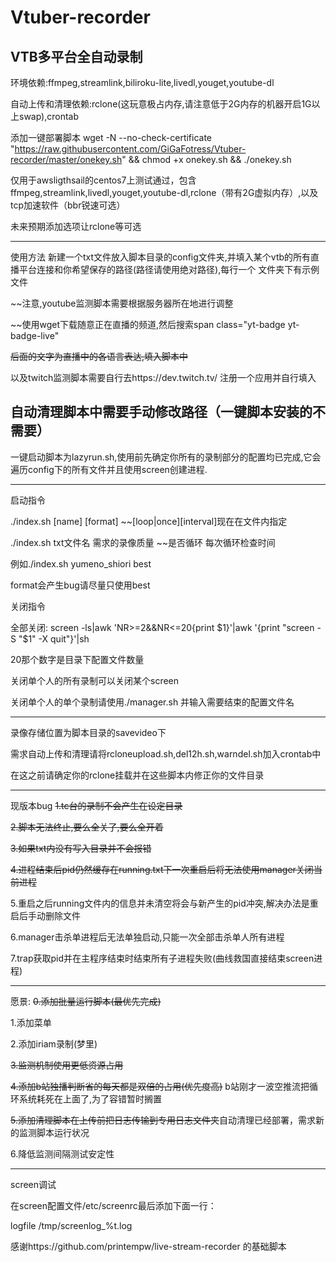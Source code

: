 # Vtuber-recorder
VTB多平台全自动录制
-----------------------------------------------------

环境依赖:ffmpeg,streamlink,biliroku-lite,livedl,youget,youtube-dl

自动上传和清理依赖:rclone(这玩意极占内存,请注意低于2G内存的机器开启1G以上swap),crontab

添加一键部署脚本
wget -N --no-check-certificate "https://raw.githubusercontent.com/GiGaFotress/Vtuber-recorder/master/onekey.sh" && chmod +x onekey.sh && ./onekey.sh

仅用于awsligthsail的centos7上测试通过，包含ffmpeg,streamlink,livedl,youget,youtube-dl,rclone（带有2G虚拟内存）,以及tcp加速软件（bbr锐速可选）

未来预期添加选项让rclone等可选

-----------------------------------------------------
使用方法
新建一个txt文件放入脚本目录的config文件夹,并填入某个vtb的所有直播平台连接和你希望保存的路径(路径请使用绝对路径),每行一个
文件夹下有示例文件

~~注意,youtube监测脚本需要根据服务器所在地进行调整

~~使用wget下载随意正在直播的频道,然后搜索span class="yt-badge  yt-badge-live"

~~后面的文字为直播中的各语言表达,填入脚本中~~

以及twitch监测脚本需要自行去https://dev.twitch.tv/
注册一个应用并自行填入


自动清理脚本中需要手动修改路径（一键脚本安装的不需要）
----------------------------------------------------------------

一键启动脚本为lazyrun.sh,使用前先确定你所有的录制部分的配置均已完成,它会遍历config下的所有文件并且使用screen创建进程.

------------------------------------------------------------
启动指令

./index.sh [name]     [format] ~~[loop|once][interval]现在在文件内指定

./index.sh txt文件名 需求的录像质量 ~~是否循环 每次循环检查时间 

例如./index.sh yumeno_shiori best 

format会产生bug请尽量只使用best

关闭指令

全部关闭: screen -ls|awk 'NR>=2&&NR<=20{print $1}'|awk '{print "screen -S "$1" -X quit"}'|sh

20那个数字是目录下配置文件数量

关闭单个人的所有录制可以关闭某个screen 

关闭单个人的单个录制请使用./manager.sh 并输入需要结束的配置文件名

------------------------------------------------------------

录像存储位置为脚本目录的savevideo下

需求自动上传和清理请将rcloneupload.sh,del12h.sh,warndel.sh加入crontab中

在这之前请确定你的rclone挂载并在这些脚本内修正你的文件目录

------------------------------------------------------------
现版本bug
~~1.tc台的录制不会产生在设定目录~~

~~2.脚本无法终止,要么全关了,要么全开着~~

~~3.如果txt内没有写入目录并不会报错~~

~~4.进程结束后pid仍然缓存在running.txt下一次重启后将无法使用manager关闭当前进程~~

5.重启之后running文件内的信息并未清空将会与新产生的pid冲突,解决办法是重启后手动删除文件

6.manager击杀单进程后无法单独启动,只能一次全部击杀单人所有进程

7.trap获取pid并在主程序结束时结束所有子进程失败(曲线救国直接结束screen进程)

------------------------------------------------------------
愿景:
~~0.添加批量运行脚本(最优先完成)~~

1.添加菜单

2.添加iriam录制(梦里)

~~3.监测机制使用更低资源占用~~

~~4.添加b站独播判断省的每天都是双倍的占用(优先度高)~~ b站刚才一波空推流把循环系统耗死在上面了,为了容错暂时搁置

~~5.添加清理脚本在上传前把日志传输到专用日志文件夹~~自动清理已经部署，需求新的监测脚本运行状况

6.降低监测间隔测试安定性




------------------------------------------------------------
screen调试

在screen配置文件/etc/screenrc最后添加下面一行：

logfile /tmp/screenlog_%t.log

感谢https://github.com/printempw/live-stream-recorder 的基础脚本 
